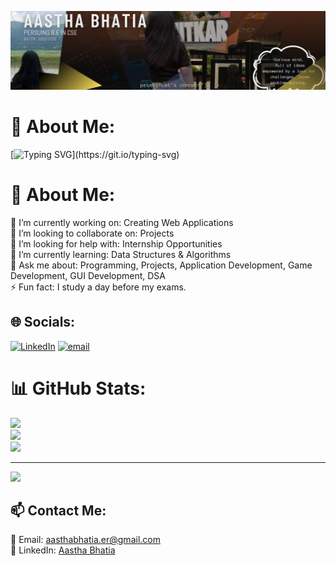 ![Header Image](img.png)


# 💫 About Me:
[![Typing SVG](https://readme-typing-svg.herokuapp.com?font=Fira+Code&duration=3000&pause=1000&color=FFA500&width=435&lines=Hey+there!+I'm+Aastha+Bhatia.;Passionate+Tech+Enthusiast!;Always+Learning+and+Building!)](https://git.io/typing-svg)

# 💫 About Me:
🔭 I’m currently working on: Creating Web Applications<br>👯 I’m looking to collaborate on: Projects<br>🤝 I’m looking for help with: Internship Opportunities<br>🌱 I’m currently learning: Data Structures & Algorithms<br>💬 Ask me about: Programming, Projects, Application Development, Game Development, GUI Development, DSA<br>⚡ Fun fact: I study a day before my exams.<br>


## 🌐 Socials:
[![LinkedIn](https://img.shields.io/badge/LinkedIn-%230077B5.svg?logo=linkedin&logoColor=white)](https://linkedin.com/in/aasthabhatia-er) [![email](https://img.shields.io/badge/Email-D14836?logo=gmail&logoColor=white)](mailto:aasthabhatia.er@gmail.com) 
# 📊 GitHub Stats:
![](https://github-readme-stats.vercel.app/api?username=aastha-bhatia&theme=gruvbox_light&hide_border=false&include_all_commits=false&count_private=false)<br/>
![](https://nirzak-streak-stats.vercel.app/?user=aastha-bhatia&theme=gruvbox_light&hide_border=false)<br/>
![](https://github-readme-stats.vercel.app/api/top-langs/?username=aastha-bhatia&theme=gruvbox_light&hide_border=false&include_all_commits=false&count_private=false&layout=compact)

---
[![](https://visitcount.itsvg.in/api?id=aastha-bhatia&icon=0&color=0)](https://visitcount.itsvg.in)

## 📫 Contact Me:
📧 Email: [aasthabhatia.er@gmail.com](mailto:aasthabhatia.er@gmail.com)  
💼 LinkedIn: [Aastha Bhatia](https://www.linkedin.com/in/aasthabhatia-er/)  
